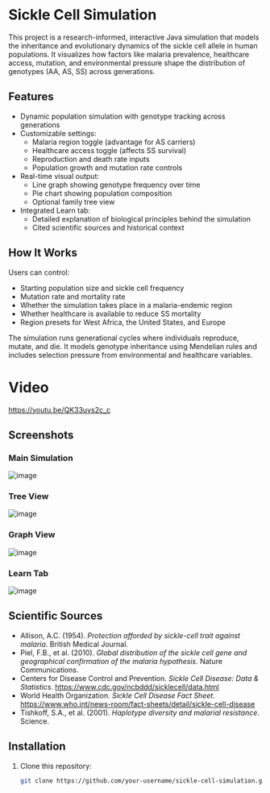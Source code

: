 # Sickle Cell Simulation

This project is a research-informed, interactive Java simulation that models the inheritance and evolutionary dynamics of the sickle cell allele in human populations. It visualizes how factors like malaria prevalence, healthcare access, mutation, and environmental pressure shape the distribution of genotypes (AA, AS, SS) across generations.

## Features

- Dynamic population simulation with genotype tracking across generations
- Customizable settings:
  - Malaria region toggle (advantage for AS carriers)
  - Healthcare access toggle (affects SS survival)
  - Reproduction and death rate inputs
  - Population growth and mutation rate controls
- Real-time visual output:
  - Line graph showing genotype frequency over time
  - Pie chart showing population composition
  - Optional family tree view
- Integrated Learn tab:
  - Detailed explanation of biological principles behind the simulation
  - Cited scientific sources and historical context

## How It Works

Users can control:
- Starting population size and sickle cell frequency
- Mutation rate and mortality rate
- Whether the simulation takes place in a malaria-endemic region
- Whether healthcare is available to reduce SS mortality
- Region presets for West Africa, the United States, and Europe

The simulation runs generational cycles where individuals reproduce, mutate, and die. It models genotype inheritance using Mendelian rules and includes selection pressure from environmental and healthcare variables.

# Video 
https://youtu.be/QK33uys2c_c   

## Screenshots

### Main Simulation
![image](https://github.com/user-attachments/assets/30cc8b2d-d7a8-4f31-b59d-2896909f94ed)

### Tree View
![image](https://github.com/user-attachments/assets/64b51b37-b28f-49e0-bdf1-70e6a4b6be6f)

### Graph View
![image](https://github.com/user-attachments/assets/d2172262-190c-4c49-a8f0-36a5dff79006)

### Learn Tab
![image](https://github.com/user-attachments/assets/d6b3f912-5514-490c-b2aa-7a8fe3e29bc2)





## Scientific Sources

- Allison, A.C. (1954). *Protection afforded by sickle-cell trait against malaria*. British Medical Journal.
- Piel, F.B., et al. (2010). *Global distribution of the sickle cell gene and geographical confirmation of the malaria hypothesis*. Nature Communications.
- Centers for Disease Control and Prevention. *Sickle Cell Disease: Data & Statistics*. https://www.cdc.gov/ncbddd/sicklecell/data.html
- World Health Organization. *Sickle Cell Disease Fact Sheet*. https://www.who.int/news-room/fact-sheets/detail/sickle-cell-disease
- Tishkoff, S.A., et al. (2001). *Haplotype diversity and malarial resistance*. Science.

## Installation

1. Clone this repository:
   ```bash
   git clone https://github.com/your-username/sickle-cell-simulation.git
